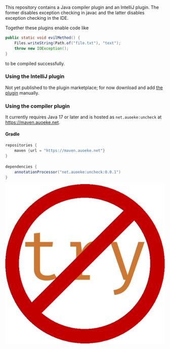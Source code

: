 This repository contains a Java compiler plugin and an IntelliJ plugin.
The former disables exception checking in javac and the latter disables exception checking in the IDE.

Together these plugins enable code like
```java
public static void evilMethod() {
    Files.writeString(Path.of("file.txt"), "text");
    throw new IOException();
}
```
to be compiled successfully.

### Using the IntelliJ plugin
Not yet published to the plugin marketplace; for now download and add [the plugin](https://github.com/auoeke/uncheck/releases/tag/0.0.2) manually.

### Using the compiler plugin
It currently requires Java 17 or later and is hosted as `net.auoeke:uncheck` at https://maven.auoeke.net.

#### Gradle
```groovy
repositories {
    maven {url = "https://maven.auoeke.net"}
}

dependencies {
    annotationProcessor("net.auoeke:uncheck:0.0.1")
}
```

![](idea/resources/icon.png)
